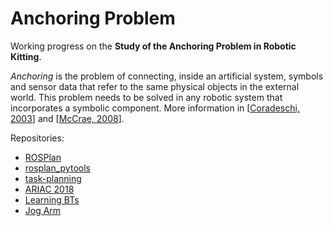 # Anchoring Problem

Working progress on the **Study of the Anchoring Problem in Robotic Kitting**.

_Anchoring_ is the problem of connecting, inside an artificial system, symbols and sensor data that refer to the same physical objects in the external world. This problem needs to be solved in any robotic system that incorporates a symbolic component. More information in [[Coradeschi, 2003](https://www.cs.utexas.edu/~kuipers/readings/Coradeschi-ras-03.pdf)] and [[McCrae, 2008](https://cinacs.informatik.uni-hamburg.de/index.php?option=com_docman&task=doc_download&gid=158)].

Repositories:
* [ROSPlan](https://github.com/dgerod/ROSPlan)
* [rosplan_pytools](https://github.com/dgerod/rosplan_pytools)
* [task-planning](https://github.com/dgerod/task-planning)
* [ARIAC 2018](https://github.com/dgerod/ariac-2018)
* [Learning BTs](https://github.com/dgerod/behavior_tree_learning)
* [Jog Arm](https://github.com/dgerod/jog_arm)
